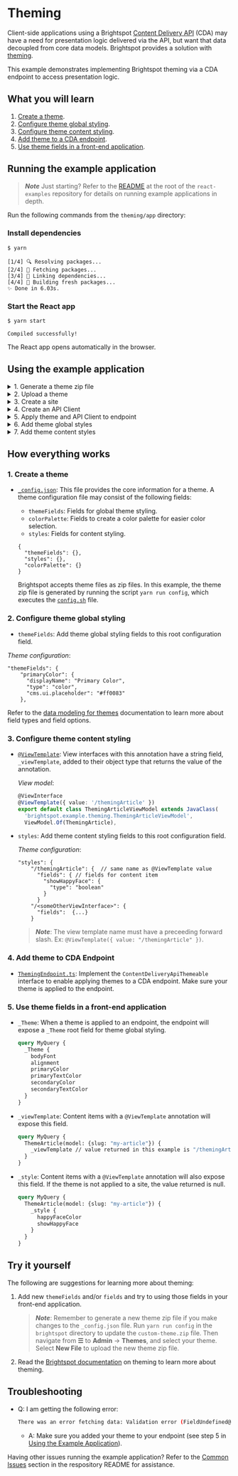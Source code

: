 # Theming

Client-side applications using a Brightspot [Content Delivery API](https://www.brightspot.com/documentation/brightspot-cms-developer-guide/cda-guides) (CDA) may have a need for presentation logic delivered via the API, but want that data decoupled from core data models. Brightspot provides a solution with [theming](https://www.brightspot.com/documentation/brightspot-cms-developer-guide/latest/data-modeling-for-themes).


This example demonstrates implementing Brightspot theming via a CDA endpoint to access presentation logic.

## What you will learn
1. [Create a theme](#1-create-a-theme).
2. [Configure theme global styling](#2-configure-theme-global-styling).
3. [Configure theme content styling](#3-configure-theme-content-styling).
4. [Add theme to a CDA endpoint](#4-add-theme-to-cda-endpoint).
5. [Use theme fields in a front-end application](#5-use-theme-fields-in-a-front-end-application).

## Running the example application

> **_Note_** Just starting? Refer to the [README](/README.md) at the root of the `react-examples` repository for details on running example applications in depth.

Run the following commands from the `theming/app` directory:

### Install dependencies

```sh
$ yarn
```

```
[1/4] 🔍 Resolving packages...
[2/4] 🚚 Fetching packages...
[3/4] 🔗 Linking dependencies...
[4/4] 🔨 Building fresh packages...
✨ Done in 6.03s.
```

### Start the React app

```sh
$ yarn start
```

```
Compiled successfully!
```

The React app opens automatically in the browser.

## Using the example application

<details>
<summary>1. Generate a theme zip file</summary>

CD into `theming/brightspot`, and run the following command to generate a new `custom-theme.zip` file in the `theming/brightspot` directory.

```sh
$ yarn run config
```    
</details>

<details>
<summary>2. Upload a theme</summary>

Navigate from **&#x2630;** to **Admin** &rarr; **Themes** &rarr; **New Theme**. In the **MAIN** section for **New Theme**, add a name. Click the **CHOOSE** button next to the **New Upload** dropdown list. Select the zip file created in step 1. Click **SAVE**.
</details>

<details>
<summary>3. Create a site</summary>

Navigate from **&#x2630;** to **Admin** &rarr; **Sites & Settings**, and select **New Site**. Add a name, and for the theme, select **Shared**, then the name of the theme you created. Click **SAVE**.
</details>

<details>
<summary>4. Create an API Client</summary>

Navigate from **&#x2630;** to **Admin** &rarr; **APIs**, and select **New Api Client**. Add a name, and select the **Theming Endpoint** from the **Endpoints** dropdown list. Add the site you created in step 4 under **Permissions**. Click **SAVE**.
</details>

<details>
<summary>5. Apply theme and API Client to endpoint</summary> 

Navigate from **&#x2630;** to **Admin** &rarr; **APIs**, and select **Theming Endpoint**. Select your theme from the **Theme** dropdown list. Select your API Client from the **Attributional Client** dropdown list. Click **SAVE**. 
</details>

<details>
<summary>6. Add theme global styles</summary>

Navigate from **&#x2630;** to **Admin** &rarr; **Themes** &rarr; **&lt;Theme Name&gt;**. There is a new tab: **Overrides**. Select styles in the **Overrides** tab and save. Refresh the front-end application page to see the applied overriding styles. These styling overrides are applied globally for the respective endpoint.
</details>

<details>
<summary>7. Add theme content styles</summary>

Click **+** at the top of the page in Brightspot, then **Theming Article** from the dropdown list. In the **New Theming Article** form, add a title, body, and unique slug. Click the **Styles** tab.  Expand the **Theming Article Styles** section and select **Custom** from the **Preset** dropdown list. Select styling from the options available. Click **PUBLISH**. Refresh the front-end application page to see the Theming Article and content styles.
</details>

## How everything works

### 1. Create a theme

  - [`_config.json`](/theming/brightspot/_config.json): This file provides the core information for a theme. A theme configuration file may consist of the following fields:
    - `themeFields`: Fields for global theme styling.
    - `colorPalette`: Fields to create a color palette for easier color selection.
    - `styles`: Fields for content styling.

    ```json5
    {
      "themeFields": {},
      "styles": {},
      "colorPalette": {}
    }
    ```

    Brightspot accepts theme files as zip files. In this example, the theme zip file is generated by running the script `yarn run config`, which executes the [`config.sh`](/theming/brightspot/config.sh) file. 

### 2. Configure theme global styling

- `themeFields`: Add theme global styling fields to this root configuration field.
 
 <i>Theme configuration</i>:
  ```json5
  "themeFields": {
      "primaryColor": {
        "displayName": "Primary Color",
        "type": "color",
        "cms.ui.placeholder": "#ff0083"
      }, 
  ```

  Refer to the [data modeling for themes](https://www.brightspot.com/documentation/brightspot-cms-developer-guide/latest/data-modeling-for-themes#field-options) documentation to learn more about field types and field options. 
### 3. Configure theme content styling

- [`@ViewTemplate`](/theming/brightspot/src/brightspot/example/theming/ThemeArticleViewModel.ts): View interfaces with this annotation have a string field, `_viewTemplate`, added to their object type that returns the value of the annotation. 

  <i>View model</i>:

  ```typescript
  @ViewInterface
  @ViewTemplate({ value: '/themingArticle' })
  export default class ThemingArticleViewModel extends JavaClass(
    'brightspot.example.theming.ThemingArticleViewModel',
    ViewModel.Of(ThemingArticle),
  ```

- `styles`: Add theme content styling fields to this root configuration field.

  <i>Theme configuration</i>:

    ```json5
    "styles": {
        "/themingArticle": {  // same name as @ViewTemplate value
          "fields": { // fields for content item
            "showHappyFace": {
              "type": "boolean"
            }
          }
        "/<someOtherViewInterface>": {
          "fields":  {...}
        } 
    ```

  > **_Note_**: The view template name must have a preceeding forward slash. Ex: `@ViewTemplate({ value: "/themingArticle" })`.

### 4. Add theme to CDA Endpoint

- [`ThemingEndpoint.ts`](/theming/brightspot/src/brightspot/example/theming/ThemingEndpoint.ts): Implement the `ContentDeliveryApiThemeable` interface to enable applying themes to a CDA endpoint. Make sure your theme is applied to the endpoint. 

### 5. Use theme fields in a front-end application

- `_Theme`: When a theme is applied to an endpoint, the endpoint will expose a `_Theme` root field for theme global styling.

  ```graphql
  query MyQuery {
    _Theme {
      bodyFont
      alignment
      primaryColor
      primaryTextColor
      secondaryColor
      secondaryTextColor
    }
  }
  ```

- `_viewTemplate`: Content items with a `@ViewTemplate` annotation will expose this field.

  ```graphql
  query MyQuery {
    ThemeArticle(model: {slug: "my-article"}) {
      _viewTemplate // value returned in this example is "/themingArticle"
    }
  }
  ```

- `_style`: Content items with a `@ViewTemplate` annotation will also expose this field. If the theme is not applied to a site, the value returned is null.

  ```graphql
  query MyQuery {
    ThemeArticle(model: {slug: "my-article"}) {
      _style {
        happyFaceColor
        showHappyFace
      }
    }
  }
  ```

## Try it yourself
The following are suggestions for learning more about theming:
1. Add new `themeFields` and/or `fields` and try to using those fields in your front-end application. 

    > **_Note_**: Remember to generate a new theme zip file if you make changes to the `_config.json` file. Run `yarn run config` in the `brightspot` directory to update the `custom-theme.zip` file. Then navigate from **&#x2630;** to **Admin** &rarr; **Themes**, and select your theme. Select **New File** to upload the new theme zip file.

2. Read the [Brightspot documentation](https://www.brightspot.com/documentation/brightspot-cms-developer-guide/latest/data-modeling-for-themes) on theming to learn more about theming. 

## Troubleshooting

- Q: I am getting the following error: 
  ```sh
  There was an error fetching data: Validation error (FieldUndefined@[_Theme]) : Field '_Theme' in type 'Query' is undefined...
  ```

    - A: Make sure you added your theme to your endpoint (see step 5 in [Using the Example Application](#using-the-example-application)).

Having other issues running the example application? Refer to the [Common Issues](/README.md) section in the respository README for assistance.